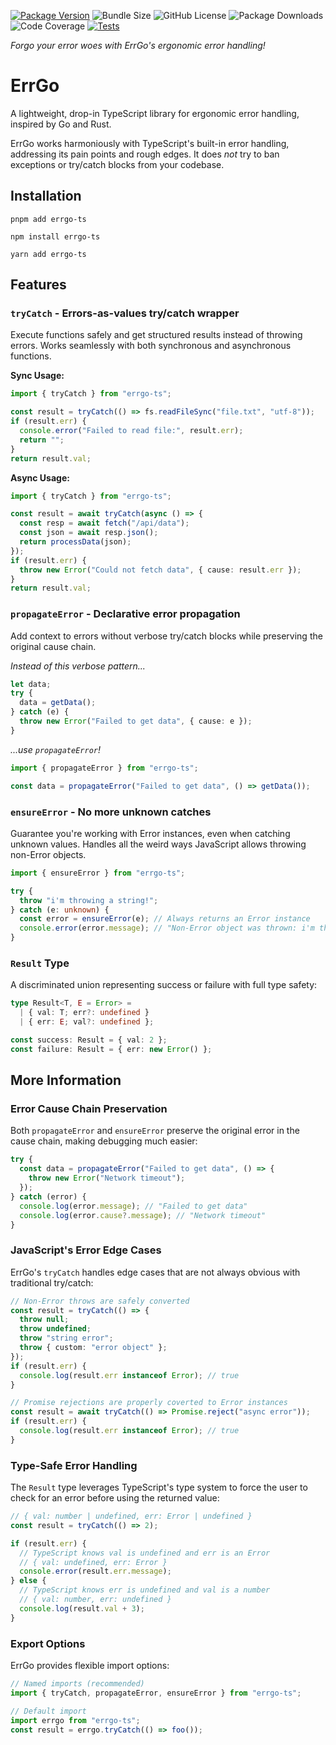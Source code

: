 [![Package Version](https://img.shields.io/npm/v/errgo-ts?logo=npm)](https://www.npmjs.org/package/errgo-ts)
![Bundle Size](https://img.shields.io/bundlephobia/min/errgo-ts)
![GitHub License](https://img.shields.io/github/license/austin-weeks/errgo-ts)
![Package Downloads](https://img.shields.io/npm/dm/errgo-ts)
![Code Coverage](https://img.shields.io/badge/coverage-100%25-dark_green)
[![Tests](https://github.com/austin-weeks/errgo-ts/actions/workflows/Tests.yaml/badge.svg)](https://github.com/austin-weeks/errgo-ts/actions/workflows/Tests.yaml)

_Forgo your error woes with ErrGo's ergonomic error handling!_

# ErrGo

A lightweight, drop-in TypeScript library for ergonomic error handling, inspired by Go and Rust.

ErrGo works harmoniously with TypeScript's built-in error handling, addressing its pain points and rough edges. It does _not_ try to ban exceptions or try/catch blocks from your codebase.

## Installation

```shell
pnpm add errgo-ts

npm install errgo-ts

yarn add errgo-ts
```

## Features

### `tryCatch` - Errors-as-values try/catch wrapper

Execute functions safely and get structured results instead of throwing errors. Works seamlessly with both synchronous and asynchronous functions.

**Sync Usage:**

```typescript
import { tryCatch } from "errgo-ts";

const result = tryCatch(() => fs.readFileSync("file.txt", "utf-8"));
if (result.err) {
  console.error("Failed to read file:", result.err);
  return "";
}
return result.val;
```

**Async Usage:**

```typescript
import { tryCatch } from "errgo-ts";

const result = await tryCatch(async () => {
  const resp = await fetch("/api/data");
  const json = await resp.json();
  return processData(json);
});
if (result.err) {
  throw new Error("Could not fetch data", { cause: result.err });
}
return result.val;
```

### `propagateError` - Declarative error propagation

Add context to errors without verbose try/catch blocks while preserving the original cause chain.

_Instead of this verbose pattern..._

```typescript
let data;
try {
  data = getData();
} catch (e) {
  throw new Error("Failed to get data", { cause: e });
}
```

_...use `propagateError`!_

```typescript
import { propagateError } from "errgo-ts";

const data = propagateError("Failed to get data", () => getData());
```

### `ensureError` - No more unknown catches

Guarantee you're working with Error instances, even when catching unknown values. Handles all the weird ways JavaScript allows throwing non-Error objects.

```typescript
import { ensureError } from "errgo-ts";

try {
  throw "i'm throwing a string!";
} catch (e: unknown) {
  const error = ensureError(e); // Always returns an Error instance
  console.error(error.message); // "Non-Error object was thrown: i'm throwing a string!"
}
```

### `Result` Type

A discriminated union representing success or failure with full type safety:

```typescript
type Result<T, E = Error> =
  | { val: T; err?: undefined }
  | { err: E; val?: undefined };

const success: Result = { val: 2 };
const failure: Result = { err: new Error() };
```

## More Information

### Error Cause Chain Preservation

Both `propagateError` and `ensureError` preserve the original error in the cause chain, making debugging much easier:

```typescript
try {
  const data = propagateError("Failed to get data", () => {
    throw new Error("Network timeout");
  });
} catch (error) {
  console.log(error.message); // "Failed to get data"
  console.log(error.cause?.message); // "Network timeout"
}
```

### JavaScript's Error Edge Cases

ErrGo's `tryCatch` handles edge cases that are not always obvious with traditional try/catch:

```typescript
// Non-Error throws are safely converted
const result = tryCatch(() => {
  throw null;
  throw undefined;
  throw "string error";
  throw { custom: "error object" };
});
if (result.err) {
  console.log(result.err instanceof Error); // true
}

// Promise rejections are properly coverted to Error instances
const result = await tryCatch(() => Promise.reject("async error"));
if (result.err) {
  console.log(result.err instanceof Error); // true
}
```

### Type-Safe Error Handling

The `Result` type leverages TypeScript's type system to force the user to check for an error before using the returned value:

```typescript
// { val: number | undefined, err: Error | undefined }
const result = tryCatch(() => 2);

if (result.err) {
  // TypeScript knows val is undefined and err is an Error
  // { val: undefined, err: Error }
  console.error(result.err.message);
} else {
  // TypeScript knows err is undefined and val is a number
  // { val: number, err: undefined }
  console.log(result.val + 3);
}
```

### Export Options

ErrGo provides flexible import options:

```typescript
// Named imports (recommended)
import { tryCatch, propagateError, ensureError } from "errgo-ts";

// Default import
import errgo from "errgo-ts";
const result = errgo.tryCatch(() => foo());
```
